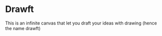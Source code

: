 # Drawft

This is an infinite canvas that let you draft your ideas with drawing (hence the name drawft)
